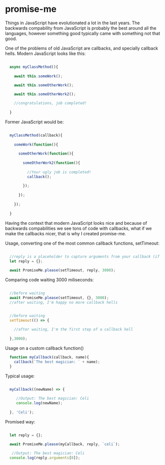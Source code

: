 # promise-me

Things in JavaScript have evolutionated a lot in the last years. The backwards compability from JavaScript is probably the best around all the languages, however something good typically came with something not that good.

One of the problems of old JavaScript are callbacks, and specially callback hells. Modern JavaScript looks like this:

```js

  async myClassMethod(){
  
    await this.someWork();
    
    await this.someOtherWork();

    await this.someOtherWork2();

    //congratulations, job completed!
  
  }

```

Former JavaScript would be:

```js

  myClassMethod(callback){
  
    someWork(function(){
    
      someOtherWork(function(){
      
        someOtherWork2(function(){
        
          //Your ugly job is completed!
          callback();
        
        });
      
      });
      
    });
  
  }

```

Having the context that modern JavaScript looks nice and because of backwards compabilities we see tons of code with callbacks, what if we make the callbacks nicer, that is why I created promise-me.

Usage, converting one of the most common callback functions, setTimeout:
```js
  
  //reply is a placeholder to capture arguments from your callback (if any)
  let reply = {};

  await PromiseMe.please(setTimeout, reply, 3000);
```

Comparing code waiting 3000 miliseconds:
```js

  //before waiting
  await PromiseMe.please(setTimeout, {}, 3000);
  //after waiting, I'm happy no more callback hells

```
```js

  //before waiting
  setTimeout(() => {
    
    //after waiting, I'm the first step of a callback hell
    
  },3000);

```

Usage on a custom callback function()
```js
  function myCallback(callback, name){
    callback(`The best magician: ` + name);
  }
```

Typical usage:
```js

  myCallback((newName) => {
    
     //Output: The best magician: Celi 
     console.log(newName);
    
  }, 'Celi');

```

Promised way:

```js

  let reply = {};

  await PromiseMe.please(myCallback, reply, `celi`);
  
   //Output: The best magician: Celi   
  console.log(reply.arguments[0]);

```
